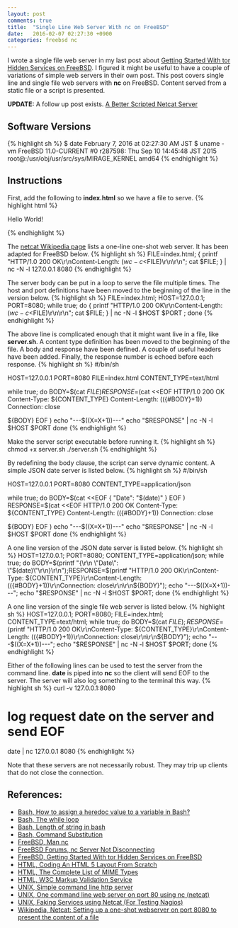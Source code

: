 ```yaml
---
layout: post
comments: true
title:  "Single Line Web Server With nc on FreeBSD"
date:   2016-02-07 02:27:30 +0900
categories: freebsd nc
---
```

I wrote a single file web server in my last post about [Getting Started With tor Hidden Services on FreeBSD][freebsd-tor].
I figured it might be useful to have a couple of variations of simple web servers in their own post.
This post covers single line and single file web servers with **nc** on FreeBSD.
Content served from a static file or a script is presented.

**UPDATE:** A follow up post exists.  [A Better Scripted Netcat Server](https://sgeos.github.io/freebsd/nc/2016/02/17/a-better-scripted-netcat-server.html)

## Software Versions
{% highlight sh %}
$ date
February  7, 2016 at 02:27:30 AM JST
$ uname -vm
FreeBSD 11.0-CURRENT #0 r287598: Thu Sep 10 14:45:48 JST 2015     root@:/usr/obj/usr/src/sys/MIRAGE_KERNEL  amd64
{% endhighlight %}

## Instructions
First, add the following to **index.html** so we have a file to serve.
{% highlight html %}
<!DOCTYPE html>
<html lang="en">
  <head>
    <meta charset="utf-8" />
    <title>Hello World!</title>
  </head>
  <body>
    <p>Hello World!</p>
  </body>
</html>
{% endhighlight %}

The [netcat Wikipedia page][wikipedia-netcat] lists a one-line one-shot web server.
It has been adapted for FreeBSD below.
{% highlight sh %}
FILE=index.html; { printf "HTTP/1.0 200 OK\r\nContent-Length: $(wc -c <$FILE)\r\n\r\n"; cat $FILE; } | nc -N -l 127.0.0.1 8080
{% endhighlight %}

The server body can be put in a loop to serve the file multiple times.
The host and port definitions have been moved to the beginning of the line in the version below.
{% highlight sh %}
FILE=index.html; HOST=127.0.0.1; PORT=8080; while true; do { printf "HTTP/1.0 200 OK\r\nContent-Length: $(wc -c <$FILE)\r\n\r\n"; cat $FILE; } | nc -N -l $HOST $PORT ; done
{% endhighlight %}

The above line is complicated enough that it might want live in a file, like **server.sh**.
A content type definition has been moved to the beginning of the file.
A body and response have been defined.
A couple of useful headers have been added.
Finally, the response number is echoed before each response.
{% highlight sh %}
#/bin/sh

HOST=127.0.0.1
PORT=8080
FILE=index.html
CONTENT_TYPE=text/html

while true; do
BODY=$(cat $FILE)
RESPONSE=$(cat <<EOF
HTTP/1.0 200 OK
Content-Type: ${CONTENT_TYPE}
Content-Length: $((${#BODY}+1))
Connection: close

${BODY}
EOF
)
echo "---$((X=X+1))---"
echo "$RESPONSE" | nc -N -l $HOST $PORT
done
{% endhighlight %}

Make the server script executable before running it.
{% highlight sh %}
chmod +x server.sh
./server.sh
{% endhighlight %}

By redefining the body clause, the script can serve dynamic content.
A simple JSON date server is listed below.
{% highlight sh %}
#/bin/sh

HOST=127.0.0.1
PORT=8080
CONTENT_TYPE=application/json

while true; do
BODY=$(cat <<EOF
{
  "Date": "$(date)"
}
EOF
)
RESPONSE=$(cat <<EOF
HTTP/1.0 200 OK
Content-Type: ${CONTENT_TYPE}
Content-Length: $((${#BODY}+1))
Connection: close

${BODY}
EOF
)
echo "---$((X=X+1))---"
echo "$RESPONSE" | nc -N -l $HOST $PORT
done
{% endhighlight %}

A one line version of the JSON date server is listed below.
{% highlight sh %}
HOST=127.0.0.1; PORT=8080; CONTENT_TYPE=application/json; while true; do BODY=$(printf "{\r\n  \"Date\": \"$(date)\"\r\n}\r\n");RESPONSE=$(printf "HTTP/1.0 200 OK\r\nContent-Type: ${CONTENT_TYPE}\r\nContent-Length: $((${#BODY}+1))\r\nConnection: close\r\n\r\n${BODY}"); echo "---$((X=X+1))---"; echo "$RESPONSE" | nc -N -l $HOST $PORT; done
{% endhighlight %}

A one line version of the single file web server is listed below.
{% highlight sh %}
HOST=127.0.0.1; PORT=8080; FILE=index.html; CONTENT_TYPE=text/html; while true; do BODY=$(cat $FILE);RESPONSE=$(printf "HTTP/1.0 200 OK\r\nContent-Type: ${CONTENT_TYPE}\r\nContent-Length: $((${#BODY}+1))\r\nConnection: close\r\n\r\n${BODY}"); echo "---$((X=X+1))---"; echo "$RESPONSE" | nc -N -l $HOST $PORT; done
{% endhighlight %}

Either of the following lines can be used to test the server from the command line.
**date** is piped into **nc** so the client will send EOF to the server.
The server will also log something to the terminal this way.
{% highlight sh %}
curl -v 127.0.0.1:8080
# log request date on the server and send EOF
date | nc 127.0.0.1 8080
{% endhighlight %}

Note that these servers are not necessarily robust.
They may trip up clients that do not close the connection.

## References:
- [Bash, How to assign a heredoc value to a variable in Bash?][bash-heredoc]
- [Bash, The while loop][bash-while]
- [Bash, Length of string in bash][bash-string-length]
- [Bash, Command Substitution][bash-command-sub]
- [FreeBSD, Man nc][man-nc]
- [FreeBSD Forums, nc Server Not Disconnecting][freebsd-forum-nc]
- [FreeBSD, Getting Started With tor Hidden Services on FreeBSD][freebsd-tor]
- [HTML, Coding An HTML 5 Layout From Scratch][html-template]
- [HTML, The Complete List of MIME Types][html-mime-types]
- [HTML, W3C Markup Validation Service][html-validator]
- [UNIX, Simple command line http server][unix-single-line-server]
- [UNIX, One command line web server on port 80 using nc (netcat)][unix-one-command-server]
- [UNIX, Faking Services using Netcat (For Testing Nagios)][unix-faking-services]
- [Wikipedia, Netcat: Setting up a one-shot webserver on port 8080 to present the content of a file][wikipedia-netcat]

[html-template]:           https://www.smashingmagazine.com/2009/08/designing-a-html-5-layout-from-scratch/
[html-mime-types]:         http://www.sitepoint.com/web-foundations/mime-types-complete-list/
[html-validator]:          https://validator.w3.org
[man-nc]:                  https://www.freebsd.org/cgi/man.cgi?nc
[freebsd-forum-nc]:        https://forums.freebsd.org/threads/nc-server-not-disconnecting.55033/
[freebsd-tor]:             https://sgeos.github.io/tor/freebsd/nc/curl/2016/02/06/getting-started-with-tor-hidden-services-on-freebsd.html
[bash-heredoc]:            http://stackoverflow.com/questions/1167746/how-to-assign-a-heredoc-value-to-a-variable-in-bash
[bash-while]:              http://tldp.org/LDP/Bash-Beginners-Guide/html/sect_09_02.html
[bash-string-length]:      http://stackoverflow.com/questions/17368067/length-of-string-in-bash
[bash-command-sub]:        http://www.tldp.org/LDP/abs/html/commandsub.html
[unix-faking-services]:    http://notes.rioastamal.net/2014/02/faking-services-using-netcat-for-nagios-testing.html
[unix-single-line-server]: http://unix.stackexchange.com/questions/32182/simple-command-line-http-server
[unix-one-command-server]: http://www.commandlinefu.com/commands/view/9164/one-command-line-web-server-on-port-80-using-nc-netcat
[wikipedia-netcat]:        https://en.wikipedia.org/wiki/Netcat#Setting_up_a_one-shot_webserver_on_port_8080_to_present_the_content_of_a_file

